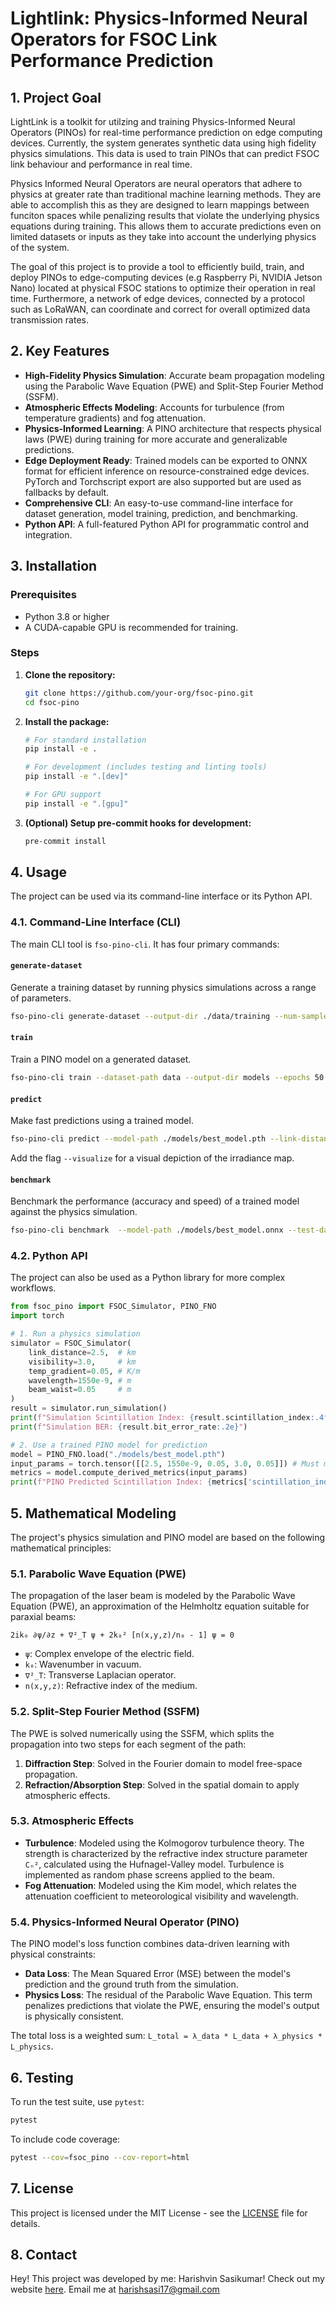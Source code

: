 # Lightlink: Physics-Informed Neural Operators for FSOC Link Performance Prediction

## 1. Project Goal

LightLink is a toolkit for utilzing and training Physics-Informed Neural Operators (PINOs) for real-time performance prediction on edge computing devices. Currently, the system generates synthetic data using high fidelity physics simulations. This data is used to train PINOs that can predict FSOC link behaviour and performance in real time.

Physics Informed Neural Operators are neural operators that adhere to physics at greater rate than traditional machine learning methods. They are able to accomplish this as they are designed to learn mappings between funciton spaces while penalizing results that violate the underlying physics equations during training. This allows them to accurate predictions even on limited datasets or inputs as they take into account the underlying physics of the system.

The goal of this project is to provide a tool to efficiently build, train, and deploy PINOs to edge-computing devices (e.g Raspberry Pi, NVIDIA Jetson Nano) located at physical FSOC stations to optimize their operation in real time. Furthermore, a network of edge devices, connected by a protocol such as LoRaWAN, can coordinate and correct for overall optimized data transmission rates. 

## 2. Key Features

- **High-Fidelity Physics Simulation**: Accurate beam propagation modeling using the Parabolic Wave Equation (PWE) and Split-Step Fourier Method (SSFM).
- **Atmospheric Effects Modeling**: Accounts for turbulence (from temperature gradients) and fog attenuation.
- **Physics-Informed Learning**: A PINO architecture that respects physical laws (PWE) during training for more accurate and generalizable predictions.
- **Edge Deployment Ready**: Trained models can be exported to ONNX format for efficient inference on resource-constrained edge devices. PyTorch and Torchscript export are also supported but are used as fallbacks by default.
- **Comprehensive CLI**: An easy-to-use command-line interface for dataset generation, model training, prediction, and benchmarking.
- **Python API**: A full-featured Python API for programmatic control and integration.

## 3. Installation

### Prerequisites
- Python 3.8 or higher
- A CUDA-capable GPU is recommended for training.

### Steps
1.  **Clone the repository:**
    ```bash
    git clone https://github.com/your-org/fsoc-pino.git
    cd fsoc-pino
    ```
2.  **Install the package:**
    ```bash
    # For standard installation
    pip install -e .

    # For development (includes testing and linting tools)
    pip install -e ".[dev]"

    # For GPU support
    pip install -e ".[gpu]"
    ```
3.  **(Optional) Setup pre-commit hooks for development:**
    ```bash
    pre-commit install
    ```

## 4. Usage

The project can be used via its command-line interface or its Python API.

### 4.1. Command-Line Interface (CLI)

The main CLI tool is `fso-pino-cli`. It has four primary commands:

#### `generate-dataset`
Generate a training dataset by running physics simulations across a range of parameters.
```bash
fso-pino-cli generate-dataset --output-dir ./data/training --num-samples 100 --grid-size 64 --link-distance-range 1.0 5.0 --visibility-range 0.5 10.0 --temp-gradient-range 0.01 0.2 --beam-waist-range 0.02 0.10 --wavelength-range 850e-9 1550e-9 --parallel-jobs 4

```

#### `train`
Train a PINO model on a generated dataset.
```bash
fso-pino-cli train --dataset-path data --output-dir models --epochs 50 --learning-rate 1e-3 --physics-loss-weight 0.1
```

#### `predict`
Make fast predictions using a trained model.
```bash
fso-pino-cli predict --model-path ./models/best_model.pth --link-distance 2.5 --visibility 3.0 --temp-gradient 0.05 --beam-waist 0.05 --wavelength 1550e-9 --pressure-hpa 1013.25 --temperature-celsius 15.0 --humidity 0.5 --altitude-tx-m 10.0 --altitude-rx-m 10.0 --compute-metrics
```
Add the flag `--visualize` for a visual depiction of the irradiance map.

#### `benchmark`
Benchmark the performance (accuracy and speed) of a trained model against the physics simulation.
```bash
fso-pino-cli benchmark  --model-path ./models/best_model.onnx --test-dataset ./data/test --output-dir ./benchmarks
```

### 4.2. Python API

The project can also be used as a Python library for more complex workflows.

```python
from fsoc_pino import FSOC_Simulator, PINO_FNO
import torch

# 1. Run a physics simulation
simulator = FSOC_Simulator(
    link_distance=2.5,  # km
    visibility=3.0,     # km
    temp_gradient=0.05, # K/m
    wavelength=1550e-9, # m
    beam_waist=0.05     # m
)
result = simulator.run_simulation()
print(f"Simulation Scintillation Index: {result.scintillation_index:.4f}")
print(f"Simulation BER: {result.bit_error_rate:.2e}")

# 2. Use a trained PINO model for prediction
model = PINO_FNO.load("./models/best_model.pth")
input_params = torch.tensor([[2.5, 1550e-9, 0.05, 3.0, 0.05]]) # Must match training order
metrics = model.compute_derived_metrics(input_params)
print(f"PINO Predicted Scintillation Index: {metrics['scintillation_index'].item():.4f}")
```

## 5. Mathematical Modeling

The project's physics simulation and PINO model are based on the following mathematical principles:

### 5.1. Parabolic Wave Equation (PWE)
The propagation of the laser beam is modeled by the Parabolic Wave Equation (PWE), an approximation of the Helmholtz equation suitable for paraxial beams:
```
2ik₀ ∂ψ/∂z + ∇²_T ψ + 2k₀² [n(x,y,z)/n₀ - 1] ψ = 0
```
- `ψ`: Complex envelope of the electric field.
- `k₀`: Wavenumber in vacuum.
- `∇²_T`: Transverse Laplacian operator.
- `n(x,y,z)`: Refractive index of the medium.

### 5.2. Split-Step Fourier Method (SSFM)
The PWE is solved numerically using the SSFM, which splits the propagation into two steps for each segment of the path:
1.  **Diffraction Step**: Solved in the Fourier domain to model free-space propagation.
2.  **Refraction/Absorption Step**: Solved in the spatial domain to apply atmospheric effects.

### 5.3. Atmospheric Effects
- **Turbulence**: Modeled using the Kolmogorov turbulence theory. The strength is characterized by the refractive index structure parameter `Cₙ²`, calculated using the Hufnagel-Valley model. Turbulence is implemented as random phase screens applied to the beam.
- **Fog Attenuation**: Modeled using the Kim model, which relates the attenuation coefficient to meteorological visibility and wavelength.

### 5.4. Physics-Informed Neural Operator (PINO)
The PINO model's loss function combines data-driven learning with physical constraints:
- **Data Loss**: The Mean Squared Error (MSE) between the model's prediction and the ground truth from the simulation.
- **Physics Loss**: The residual of the Parabolic Wave Equation. This term penalizes predictions that violate the PWE, ensuring the model's output is physically consistent.

The total loss is a weighted sum: `L_total = λ_data * L_data + λ_physics * L_physics`.

## 6. Testing

To run the test suite, use `pytest`:
```bash
pytest
```
To include code coverage:
```bash
pytest --cov=fsoc_pino --cov-report=html
```

## 7. License
This project is licensed under the MIT License - see the [LICENSE](LICENSE) file for details.

## 8. Contact
Hey! This project was developed by me: Harishvin Sasikumar! Check out my website [here](https://harishvin.framer.website).
Email me at [harishsasi17@gmail.com](mailto:harishsasi17@gmail.com)